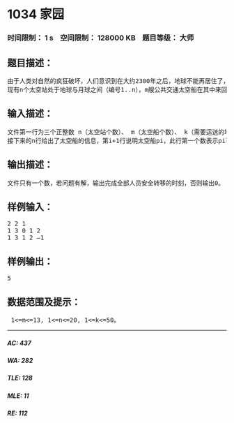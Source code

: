 # 1034 家园   
### 时间限制： 1 s&nbsp;&nbsp;&nbsp;&nbsp;空间限制： 128000 KB&nbsp;&nbsp;&nbsp;&nbsp;题目等级： 大师  
## 题目描述：  

<pre>
由于人类对自然的疯狂破坏，人们意识到在大约2300年之后，地球不能再居住了，于是在月球上建立了新的绿地，以便在需要时移民。令人意想不到的是，2177年冬由于未知的原因，地球环境发生了连锁崩溃，人类必须在最短的时间内迁往月球。  
现有n个太空站处于地球与月球之间（编号1..n），m艘公共交通太空船在其中来回穿梭，每个太空站Si可容纳无限的人，每艘太空船pi只可容纳Hpi人。对于每一艘太空船pi，将周期性地停靠一系列的太空站（Si1,Si2…Sir），如：（1，3，4）表示停靠太空站1 3 4 1 3 4 1 3 4 …。 任一艘太空船从任一个太空站驶往另一个任意的太空站耗时为1。人只能在太空船停靠太空站（或地球、月球）时上船或下船。初始时的人全在地球上，太空船全在初始站（太空船pi处于Si1），目标是让所有的人尽快地全部转移到月球上。
</pre>
  
  
## 输入描述：  

<pre>
文件第一行为三个正整数 n（太空站个数）、 m（太空船个数）、 k（需要运送的地球上的人的个数），其中 1<=m<=13, 1<=n<=20, 1<=k<=50。  
接下来的n行给出了太空船的信息，第i+1行说明太空船pi，此行第一个数表示pi可容纳的人数Hpi，第二个数表示pi停靠一个周期的太空站个数r，1<=r<=n+2, 随后r个数便是停靠的太空站的编号(Si1,Si2,…,Sir), 地球用0表示，月球用-1表示。0时刻时，所有太空船都在初始站，随后开始运行，在时刻1，2，3…等正点时刻各艘太空船停靠相应的太空站，即人只有在0,1,2…等正点时刻才能上下太空船。
</pre>
  
  
## 输出描述：  

<pre>
文件只有一个数，若问题有解，输出完成全部人员安全转移的时刻，否则输出0。
</pre>
  
  
## 样例输入：  

<pre>
2 2 1 
1 3 0 1 2
1 3 1 2 –1
</pre>
  
  
## 样例输出：  

<pre>
5
</pre>
  
  
## 数据范围及提示：  

<pre>
 1<=m<=13, 1<=n<=20, 1<=k<=50。
</pre>
  
  
***  

##### AC: 437  
##### WA: 282  
##### TLE: 128  
##### MLE: 11  
##### RE: 112  
